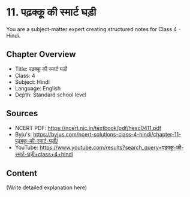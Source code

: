 # 11. पढ़क्कू की स्मार्ट घड़ी

You are a subject-matter expert creating structured notes for Class 4 - Hindi.

## Chapter Overview
- Title: पढ़क्कू की स्मार्ट घड़ी
- Class: 4
- Subject: Hindi
- Language: English
- Depth: Standard school level

## Sources
- NCERT PDF: https://ncert.nic.in/textbook/pdf/hesc0411.pdf
- Byju's: https://byjus.com/ncert-solutions-class-4-hindi/chapter-11-पढ़क्कू-की-स्मार्ट-घड़ी/
- YouTube: https://www.youtube.com/results?search_query=पढ़क्कू-की-स्मार्ट-घड़ी+class+4+hindi

## Content
(Write detailed explanation here)
